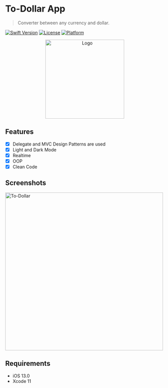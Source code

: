 # To-Dollar App
> Converter between any currency and dollar.

[![Swift Version][swift-image]][swift-url]
[![License][license-image]][license-url]
[![Platform](https://img.shields.io/cocoapods/p/LFAlertController.svg?style=flat)][swift-url]
<p align = "center">
<a href="https://i.imgur.com/AbJyYKd.png">
    <img src="https://i.imgur.com/AbJyYKd.png" alt="Logo" width=250 height=250>
  </a>
</p>

## Features

- [x] Delegate and MVC Design Patterns are used
- [x] Light and Dark Mode
- [x] Realtime
- [x] OOP
- [x] Clean Code

## Screenshots
<a href="https://i.imgur.com/PBdsAcv.png">
    <img src="https://i.imgur.com/PBdsAcv.png" alt="To-Dollar"  height=500>
  </a>


## Requirements

- iOS 13.0
- Xcode 11

[swift-image]:https://img.shields.io/badge/swift-5.0-orange.svg
[swift-url]: https://swift.org/
[license-image]: https://img.shields.io/badge/License-MIT-blue.svg
[license-url]: LICENSE
